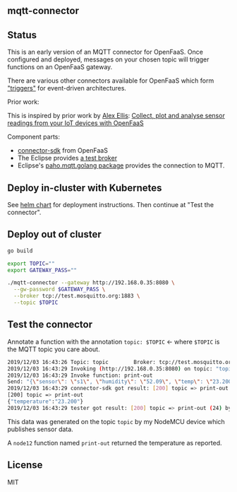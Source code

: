 ## mqtt-connector

## Status

This is an early version of an MQTT connector for OpenFaaS. Once configured and deployed, messages on your chosen topic will trigger functions on an OpenFaaS gateway.

There are various other connectors available for OpenFaaS which form ["triggers"](https://docs.openfaas.com/reference/triggers/) for event-driven architectures.

Prior work:

This is inspired by prior work by [Alex Ellis](https://www.alexellis.io): [Collect, plot and analyse sensor readings from your IoT devices with OpenFaaS](https://github.com/alexellis/iot-sensors-mqtt-openfaas)

Component parts:

* [connector-sdk](https://github.com/openfaas-incubator/connector-sdk/blob/) from OpenFaaS
* The Eclipse provides [a test broker](https://mosquitto.org)
* Eclipse's [paho.mqtt.golang package](https://github.com/eclipse/paho.mqtt.golang) provides the connection to MQTT.

## Deploy in-cluster with Kubernetes

See [helm chart](chart/mqtt-connector) for deployment instructions. Then continue at "Test the connector".

## Deploy out of cluster

```sh
go build

export TOPIC=""
export GATEWAY_PASS=""

./mqtt-connector --gateway http://192.168.0.35:8080 \
  --gw-password $GATEWAY_PASS \
  --broker tcp://test.mosquitto.org:1883 \
  --topic $TOPIC
```

## Test the connector

Annotate a function with the annotation `topic: $TOPIC` <- where `$TOPIC` is the MQTT topic you care about.

```sh
2019/12/03 16:43:26 Topic: topic        Broker: tcp://test.mosquitto.org:1883
2019/12/03 16:43:29 Invoking (http://192.168.0.35:8080) on topic: "topic", value: "{\"sensor\": \"s1\", \"humidity\": \"52.09\", \"temp\": \"23.200\", \"ip\": \"192.168.0.40\", \"vdd33\": \"65535\", \"rssi\": -45}"
2019/12/03 16:43:29 Invoke function: print-out
Send: "{\"sensor\": \"s1\", \"humidity\": \"52.09\", \"temp\": \"23.200\", \"ip\": \"192.168.0.40\", \"vdd33\": \"65535\", \"rssi\": -45}"
2019/12/03 16:43:29 connector-sdk got result: [200] topic => print-out (24) bytes
[200] topic => print-out
{"temperature":"23.200"}
2019/12/03 16:43:29 tester got result: [200] topic => print-out (24) bytes
```

This data was generated on the topic `topic` by my NodeMCU device which publishes sensor data.

A `node12` function named `print-out` returned the temperature as reported.

## License

MIT
